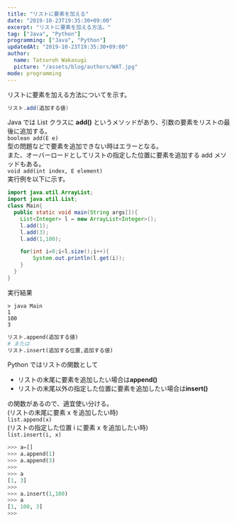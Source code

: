 ```yaml
---
title: "リストに要素を加える"
date: "2019-10-23T19:35:30+09:00"
excerpt: "リストに要素を加える方法。"
tag: ["Java", "Python"]
programming: ["Java", "Python"]
updatedAt: "2019-10-23T19:35:30+09:00"
author:
  name: Tatsuroh Wakasugi
  picture: "/assets/blog/authors/WAT.jpg"
mode: programming
---
```


リストに要素を加える方法についてを示す。

<div class="note_content_by_programming_language" id="note_content_Java">

```java
リスト.add(追加する値)
```

Java では List クラスに **add()** というメソッドがあり、引数の要素をリストの最後に追加する。  
`boolean add(E e)`  
型の問題などで要素を追加できない時はエラーとなる。  
また、オーバーロードとしてリストの指定した位置に要素を追加する add メソッドもある。  
`void add(int index, E element)`  
実行例を以下に示す。

```java
import java.util.ArrayList;
import java.util.List;
class Main{
  public static void main(String args[]){
    List<Integer> l = new ArrayList<Integer>();
    l.add(1);
    l.add(3);
    l.add(1,100);

    for(int i=0;i<l.size();i++){
        System.out.println(l.get(i));
    }
  }
}
```

実行結果

```
> java Main
1
100
3
```

</div>
<div class="note_content_by_programming_language" id="note_content_Python">

```python
リスト.append(追加する値)
# または
リスト.insert(追加する位置,追加する値)
```

Python ではリストの関数として

- リストの末尾に要素を追加したい場合は**append()**
- リストの末尾以外の指定した位置に要素を追加したい場合は**insert()**

の関数があるので、適宜使い分ける。  
(リストの末尾に要素 x を追加したい時)  
`list.append(x)`  
(リストの指定した位置 i に要素 x を追加したい時)  
`list.insert(i, x)`

```python
>>> a=[]
>>> a.append(1)
>>> a.append(3)
>>>
>>> a
[1, 3]
>>>
>>> a.insert(1,100)
>>> a
[1, 100, 3]
>>>
```

</div>
